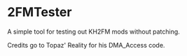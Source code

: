 # 2FMTester
A simple tool for testing out KH2FM mods without patching.

Credits go to Topaz' Reality for his DMA_Access code.
